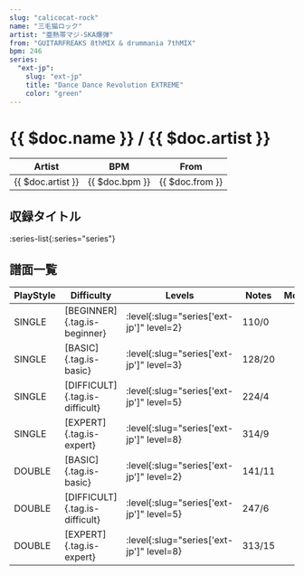 ```yaml
---
slug: "calicocat-rock"
name: "三毛猫ロック"
artist: "亜熱帯マジ-SKA爆弾"
from: "GUITARFREAKS 8thMIX & drummania 7thMIX"
bpm: 246
series:
  "ext-jp":
    slug: "ext-jp"
    title: "Dance Dance Revolution EXTREME"
    color: "green"
---
```


# {{ $doc.name }} / {{ $doc.artist }}

|Artist|BPM|From|
|------|---|----|
|{{ $doc.artist }}|{{ $doc.bpm }}|{{ $doc.from }}|

## 収録タイトル

:series-list{:series="series"}

## 譜面一覧

|PlayStyle|Difficulty|Levels|Notes|Movie|
|---------|----------|------|-----|-----|
|SINGLE|[BEGINNER]{.tag.is-beginner}|:level{:slug="series['ext-jp']" level=2}|110/0||
|SINGLE|[BASIC]{.tag.is-basic}|:level{:slug="series['ext-jp']" level=3}|128/20||
|SINGLE|[DIFFICULT]{.tag.is-difficult}|:level{:slug="series['ext-jp']" level=5}|224/4||
|SINGLE|[EXPERT]{.tag.is-expert}|:level{:slug="series['ext-jp']" level=8}|314/9||
|DOUBLE|[BASIC]{.tag.is-basic}|:level{:slug="series['ext-jp']" level=2}|141/11||
|DOUBLE|[DIFFICULT]{.tag.is-difficult}|:level{:slug="series['ext-jp']" level=5}|247/6||
|DOUBLE|[EXPERT]{.tag.is-expert}|:level{:slug="series['ext-jp']" level=8}|313/15||
